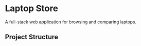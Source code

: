 # Laptop Store

A full-stack web application for browsing and comparing laptops.

## Project Structure 